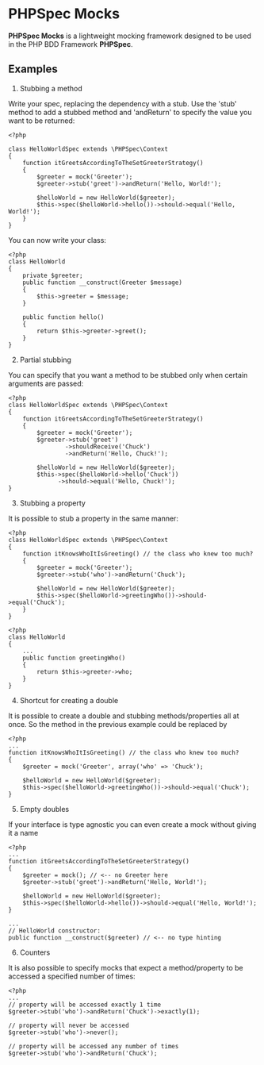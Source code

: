 PHPSpec Mocks
=============

**PHPSpec Mocks** is a lightweight mocking framework designed to be used in the
PHP BDD Framework **PHPSpec**.

Examples
--------

1. Stubbing a method

Write your spec, replacing the dependency with a stub. Use the 'stub' method to
add a stubbed method and 'andReturn' to specify the value you want to be
returned: 

    <?php
    
    class HelloWorldSpec extends \PHPSpec\Context
    {
        function itGreetsAccordingToTheSetGreeterStrategy()
        {
            $greeter = mock('Greeter');
            $greeter->stub('greet')->andReturn('Hello, World!');
            
            $helloWorld = new HelloWorld($greeter);
            $this->spec($helloWorld->hello())->should->equal('Hello, World!');
        }
    }
    
You can now write your class:

    <?php
    class HelloWorld
    {
        private $greeter;
        public function __construct(Greeter $message)
        {
            $this->greeter = $message;
        }
        
        public function hello()
        {
            return $this->greeter->greet();
        }
    }

2. Partial stubbing

You can specify that you want a method to be stubbed only when certain arguments are
passed:

    <?php
    class HelloWorldSpec extends \PHPSpec\Context
    {
        function itGreetsAccordingToTheSetGreeterStrategy()
        {
            $greeter = mock('Greeter');
            $greeter->stub('greet')
                    ->shouldReceive('Chuck')
                    ->andReturn('Hello, Chuck!');
        
            $helloWorld = new HelloWorld($greeter);
            $this->spec($helloWorld->hello('Chuck'))
                  ->should->equal('Hello, Chuck!');
    }

3. Stubbing a property

It is possible to stub a property in the same manner:

    <?php
    class HelloWorldSpec extends \PHPSpec\Context
    {
        function itKnowsWhoItIsGreeting() // the class who knew too much?
        {
            $greeter = mock('Greeter');
            $greeter->stub('who')->andReturn('Chuck');
            
            $helloWorld = new HelloWorld($greeter);
            $this->spec($helloWorld->greetingWho())->should->equal('Chuck');
        }
    }
    
    <?php
    class HelloWorld
    {
        ...
        public function greetingWho()
        {
            return $this->greeter->who;
        }
    }

4. Shortcut for creating a double

It is possible to create a double and stubbing methods/properties all at once.
So the method in the previous example could be replaced by

    <?php
    ...
    function itKnowsWhoItIsGreeting() // the class who knew too much?
    {
        $greeter = mock('Greeter', array('who' => 'Chuck');

        $helloWorld = new HelloWorld($greeter);
        $this->spec($helloWorld->greetingWho())->should->equal('Chuck');
    }

5. Empty doubles

If your interface is type agnostic you can even create a mock without
giving it a name

    <?php
    ...
    function itGreetsAccordingToTheSetGreeterStrategy()
    {
        $greeter = mock(); // <-- no Greeter here
        $greeter->stub('greet')->andReturn('Hello, World!');

        $helloWorld = new HelloWorld($greeter);
        $this->spec($helloWorld->hello())->should->equal('Hello, World!');
    }
    
    ...
    // HelloWorld constructor:
    public function __construct($greeter) // <-- no type hinting

6. Counters

It is also possible to specify mocks that expect a method/property to be
accessed a specified number of times:

    <?php
    ...
    // property will be accessed exactly 1 time
    $greeter->stub('who')->andReturn('Chuck')->exactly(1);
    
    // property will never be accessed
    $greeter->stub('who')->never();
    
    // property will be accessed any number of times
    $greeter->stub('who')->andReturn('Chuck');